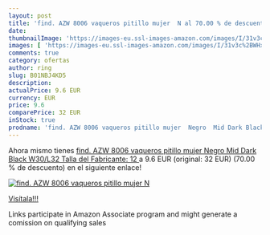 ```yaml
---
layout: post
title: 'find. AZW 8006 vaqueros pitillo mujer  N al 70.00 % de descuento'
date: 
thumbnailImage: 'https://images-eu.ssl-images-amazon.com/images/I/31v3c%2BWHxRL._SL200_.jpg'
images: [ 'https://images-eu.ssl-images-amazon.com/images/I/31v3c%2BWHxRL._SL200_.jpg' ]
comments: true
category: ofertas
author: ring
slug: B01NBJ4KD5
description:
actualPrice: 9.6 EUR
currency: EUR
price: 9.6
comparePrice: 32 EUR
inStock: true
prodname: 'find. AZW 8006 vaqueros pitillo mujer  Negro  Mid Dark Black   W30/L32  Talla del Fabricante: 12 '
---
```


Ahora mismo tienes [find. AZW 8006 vaqueros pitillo mujer  Negro  Mid Dark Black   W30/L32  Talla del Fabricante: 12 ](https://www.amazon.es/dp/B01NBJ4KD5/?tag=tolees-21) a 9.6 EUR (original: 32 EUR) (70.00 %  de descuento) en el siguiente enlace!

[![find. AZW 8006 vaqueros pitillo mujer  N](https://images-eu.ssl-images-amazon.com/images/I/31v3c%2BWHxRL._SL200_.jpg)](https://www.amazon.es/dp/B01NBJ4KD5/?tag=tolees-21)

[Visítala!!!](https://www.amazon.es/dp/B01NBJ4KD5/?tag=tolees-21)

Links participate in Amazon Associate program and might generate a comission on qualifying sales
